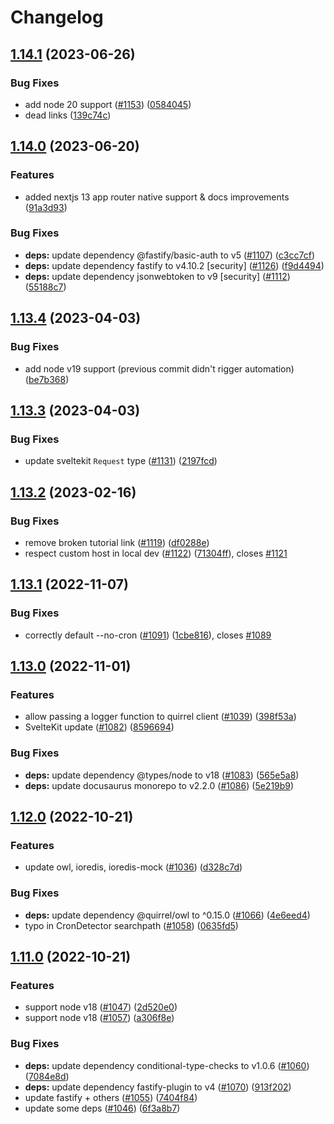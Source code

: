 # Changelog

## [1.14.1](https://github.com/quirrel-dev/quirrel/compare/v1.14.0...v1.14.1) (2023-06-26)


### Bug Fixes

* add node 20 support ([#1153](https://github.com/quirrel-dev/quirrel/issues/1153)) ([0584045](https://github.com/quirrel-dev/quirrel/commit/0584045a3afacdfb144a8e09fc222bd2d7aa3655))
* dead links ([139c74c](https://github.com/quirrel-dev/quirrel/commit/139c74c42bdbe27f9b9f768dd0a13b55c1f0ab3d))

## [1.14.0](https://github.com/quirrel-dev/quirrel/compare/v1.13.4...v1.14.0) (2023-06-20)


### Features

* added nextjs 13 app router native support & docs improvements ([91a3d93](https://github.com/quirrel-dev/quirrel/commit/91a3d93347f68d121fb1b835e65d0ee2488249c6))


### Bug Fixes

* **deps:** update dependency @fastify/basic-auth to v5 ([#1107](https://github.com/quirrel-dev/quirrel/issues/1107)) ([c3cc7cf](https://github.com/quirrel-dev/quirrel/commit/c3cc7cf0a522f3908ac951226e2b4eed67358904))
* **deps:** update dependency fastify to v4.10.2 [security] ([#1126](https://github.com/quirrel-dev/quirrel/issues/1126)) ([f9d4494](https://github.com/quirrel-dev/quirrel/commit/f9d4494bf56d72a86865bdbf54d9ea1a55717428))
* **deps:** update dependency jsonwebtoken to v9 [security] ([#1112](https://github.com/quirrel-dev/quirrel/issues/1112)) ([55188c7](https://github.com/quirrel-dev/quirrel/commit/55188c74698e8f4a92a4c1b19ff21a5bb600aaff))

## [1.13.4](https://github.com/quirrel-dev/quirrel/compare/v1.13.3...v1.13.4) (2023-04-03)


### Bug Fixes

* add node v19 support (previous commit didn't rigger automation) ([be7b368](https://github.com/quirrel-dev/quirrel/commit/be7b36895a04b13931c5f49ce90aacf1e9618cd7))

## [1.13.3](https://github.com/quirrel-dev/quirrel/compare/v1.13.2...v1.13.3) (2023-04-03)


### Bug Fixes

* update sveltekit `Request` type ([#1131](https://github.com/quirrel-dev/quirrel/issues/1131)) ([2197fcd](https://github.com/quirrel-dev/quirrel/commit/2197fcd914c07cd11d113383cbf3bba500db51b2))

## [1.13.2](https://github.com/quirrel-dev/quirrel/compare/v1.13.1...v1.13.2) (2023-02-16)


### Bug Fixes

* remove broken tutorial link ([#1119](https://github.com/quirrel-dev/quirrel/issues/1119)) ([df0288e](https://github.com/quirrel-dev/quirrel/commit/df0288e1ed3362bcc8cfb79e3b4b065c735badbc))
* respect custom host in local dev ([#1122](https://github.com/quirrel-dev/quirrel/issues/1122)) ([71304ff](https://github.com/quirrel-dev/quirrel/commit/71304ff68faa09fe525db6df155779caf9ee98ba)), closes [#1121](https://github.com/quirrel-dev/quirrel/issues/1121)

## [1.13.1](https://github.com/quirrel-dev/quirrel/compare/v1.13.0...v1.13.1) (2022-11-07)


### Bug Fixes

* correctly default --no-cron ([#1091](https://github.com/quirrel-dev/quirrel/issues/1091)) ([1cbe816](https://github.com/quirrel-dev/quirrel/commit/1cbe81644e5ffb6f188e08dff1383454f1e59d0b)), closes [#1089](https://github.com/quirrel-dev/quirrel/issues/1089)

## [1.13.0](https://github.com/quirrel-dev/quirrel/compare/v1.12.0...v1.13.0) (2022-11-01)


### Features

* allow passing a logger function to quirrel client ([#1039](https://github.com/quirrel-dev/quirrel/issues/1039)) ([398f53a](https://github.com/quirrel-dev/quirrel/commit/398f53a053d18f56ed1a99ec67066003f413c6c4))
* SvelteKit update ([#1082](https://github.com/quirrel-dev/quirrel/issues/1082)) ([8596694](https://github.com/quirrel-dev/quirrel/commit/8596694038b76154b030868698f2ba75548309aa))


### Bug Fixes

* **deps:** update dependency @types/node to v18 ([#1083](https://github.com/quirrel-dev/quirrel/issues/1083)) ([565e5a8](https://github.com/quirrel-dev/quirrel/commit/565e5a8604cb326ee422784de75af0578e443dc2))
* **deps:** update docusaurus monorepo to v2.2.0 ([#1086](https://github.com/quirrel-dev/quirrel/issues/1086)) ([5e219b9](https://github.com/quirrel-dev/quirrel/commit/5e219b986cdfe5ba5ed383e616530533126ac438))

## [1.12.0](https://github.com/quirrel-dev/quirrel/compare/v1.11.0...v1.12.0) (2022-10-21)


### Features

* update owl, ioredis, ioredis-mock ([#1036](https://github.com/quirrel-dev/quirrel/issues/1036)) ([d328c7d](https://github.com/quirrel-dev/quirrel/commit/d328c7d8aaeb57b70ef6ca3b85d55aa902fb102c))


### Bug Fixes

* **deps:** update dependency @quirrel/owl to ^0.15.0 ([#1066](https://github.com/quirrel-dev/quirrel/issues/1066)) ([4e6eed4](https://github.com/quirrel-dev/quirrel/commit/4e6eed4401a93f820fec0667bfa31879bbc2e19a))
* typo in CronDetector searchpath ([#1058](https://github.com/quirrel-dev/quirrel/issues/1058)) ([0635fd5](https://github.com/quirrel-dev/quirrel/commit/0635fd5e1fe7fe3e27b3cee7fd56a68347c22423))

## [1.11.0](https://github.com/quirrel-dev/quirrel/compare/v1.10.0...v1.11.0) (2022-10-21)


### Features

* support node v18 ([#1047](https://github.com/quirrel-dev/quirrel/issues/1047)) ([2d520e0](https://github.com/quirrel-dev/quirrel/commit/2d520e0f6f736f049c3eb016c300fb907a2bd8a5))
* support node v18 ([#1057](https://github.com/quirrel-dev/quirrel/issues/1057)) ([a306f8e](https://github.com/quirrel-dev/quirrel/commit/a306f8e66d9f04f053dbc2b3d5b0d5e018de2245))


### Bug Fixes

* **deps:** update dependency conditional-type-checks to v1.0.6 ([#1060](https://github.com/quirrel-dev/quirrel/issues/1060)) ([7084e8d](https://github.com/quirrel-dev/quirrel/commit/7084e8d91dae50299e8a236f847986c19e77a84e))
* **deps:** update dependency fastify-plugin to v4 ([#1070](https://github.com/quirrel-dev/quirrel/issues/1070)) ([913f202](https://github.com/quirrel-dev/quirrel/commit/913f202b4a0d525f7bdd033b971545fc329e9466))
* update fastify + others ([#1055](https://github.com/quirrel-dev/quirrel/issues/1055)) ([7404f84](https://github.com/quirrel-dev/quirrel/commit/7404f849ef4df6672896759d4abcb66761a35da0))
* update some deps ([#1046](https://github.com/quirrel-dev/quirrel/issues/1046)) ([6f3a8b7](https://github.com/quirrel-dev/quirrel/commit/6f3a8b7aee7d8578c784c583ae014af09ed69fb1))
